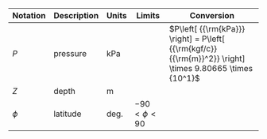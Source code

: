 Notation | Description | Units | Limits | Conversion
--- | --- | --- | --- | ---
$P$    | pressure | $\text{kPa}$  | | $P\left[ {{\rm{kPa}}} \right] = P\left[ {{\rm{kgf/c}}{{\rm{m}}^2}} \right] \times 9.80665 \times {10^1}$
$Z$    | depth    | $\text{m}$
$\phi$ | latitude | $\text{deg.}$ | $-90\ < \phi < 90$
